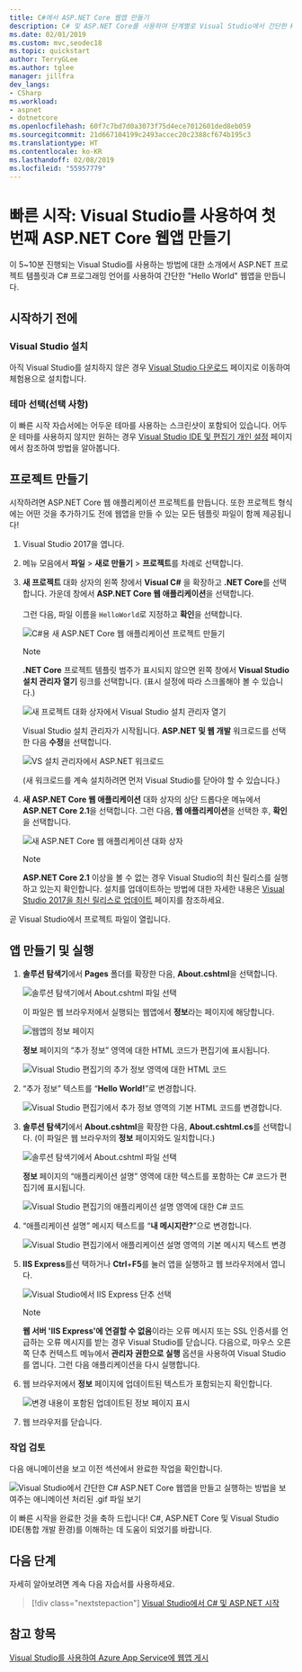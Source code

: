 ```yaml
---
title: C#에서 ASP.NET Core 웹앱 만들기
description: C# 및 ASP.NET Core를 사용하여 단계별로 Visual Studio에서 간단한 Hello World 웹앱을 만드는 방법을 알아봅니다.
ms.date: 02/01/2019
ms.custom: mvc,seodec18
ms.topic: quickstart
author: TerryGLee
ms.author: tglee
manager: jillfra
dev_langs:
- CSharp
ms.workload:
- aspnet
- dotnetcore
ms.openlocfilehash: 60f7c7bd7d0a3073f75d4ece7012601ded8eb059
ms.sourcegitcommit: 21d667104199c2493accec20c2388cf674b195c3
ms.translationtype: HT
ms.contentlocale: ko-KR
ms.lasthandoff: 02/08/2019
ms.locfileid: "55957779"
---
```

# <a name="quickstart-use-visual-studio-to-create-your-first-aspnet-core-web-app"></a>빠른 시작: Visual Studio를 사용하여 첫 번째 ASP.NET Core 웹앱 만들기

이 5~10분 진행되는 Visual Studio를 사용하는 방법에 대한 소개에서 ASP.NET 프로젝트 템플릿과 C# 프로그래밍 언어를 사용하여 간단한 "Hello World" 웹앱을 만듭니다.

## <a name="before-you-begin"></a>시작하기 전에

### <a name="install-visual-studio"></a>Visual Studio 설치

아직 Visual Studio를 설치하지 않은 경우 [Visual Studio 다운로드](https://visualstudio.microsoft.com/downloads/?utm_medium=microsoft&utm_source=docs.microsoft.com&utm_campaign=inline+link&utm_content=download+vs2017) 페이지로 이동하여 체험용으로 설치합니다.

### <a name="choose-your-theme-optional"></a>테마 선택(선택 사항)

이 빠른 시작 자습서에는 어두운 테마를 사용하는 스크린샷이 포함되어 있습니다. 어두운 테마를 사용하지 않지만 원하는 경우 [Visual Studio IDE 및 편집기 개인 설정](quickstart-personalize-the-ide.md) 페이지에서 참조하여 방법을 알아봅니다.

## <a name="create-a-project"></a>프로젝트 만들기

시작하려면 ASP.NET Core 웹 애플리케이션 프로젝트를 만듭니다. 또한 프로젝트 형식에는 어떤 것을 추가하기도 전에 웹앱을 만들 수 있는 모든 템플릿 파일이 함께 제공됩니다!

1. Visual Studio 2017을 엽니다.

1. 메뉴 모음에서 **파일** > **새로 만들기** > **프로젝트**를 차례로 선택합니다.

1. **새 프로젝트** 대화 상자의 왼쪽 창에서 **Visual C#** 을 확장하고 **.NET Core**를 선택합니다. 가운데 창에서 **ASP.NET Core 웹 애플리케이션**을 선택합니다. <br/><br/>그런 다음, 파일 이름을 `HelloWorld`로 지정하고 **확인**을 선택합니다.

   ![C#용 새 ASP.NET Core 웹 애플리케이션 프로젝트 만들기](../ide/media/csharp-aspnet-choose-template-name-file.png)

   > [!NOTE]
   > **.NET Core** 프로젝트 템플릿 범주가 표시되지 않으면 왼쪽 창에서 **Visual Studio 설치 관리자 열기** 링크를 선택합니다. (표시 설정에 따라 스크롤해야 볼 수 있습니다.)
   >
   > ![새 프로젝트 대화 상자에서 Visual Studio 설치 관리자 열기](../ide/media/open-visual-studio-installer.png)
   >
   > Visual Studio 설치 관리자가 시작됩니다. **ASP.NET 및 웹 개발** 워크로드를 선택한 다음 **수정**을 선택합니다.
   >
   > ![VS 설치 관리자에서 ASP.NET 워크로드](../ide/media/quickstart-aspnet-workload.png)
   >
   > (새 워크로드를 계속 설치하려면 먼저 Visual Studio를 닫아야 할 수 있습니다.)

1. **새 ASP.NET Core 웹 애플리케이션** 대화 상자의 상단 드롭다운 메뉴에서 **ASP.NET Core 2.1**을 선택합니다. 그런 다음, **웹 애플리케이션**을 선택한 후, **확인**을 선택합니다.

   ![새 ASP.NET Core 웹 애플리케이션 대화 상자](../ide/media/aspnet-core-2dot1.png)

   > [!NOTE]
   > **ASP.NET Core 2.1** 이상을 볼 수 없는 경우 Visual Studio의 최신 릴리스를 실행하고 있는지 확인합니다. 설치를 업데이트하는 방법에 대한 자세한 내용은 [Visual Studio 2017을 최신 릴리스로 업데이트](../install/update-visual-studio.md) 페이지를 참조하세요.

곧 Visual Studio에서 프로젝트 파일이 열립니다.

## <a name="create-and-run-the-app"></a>앱 만들기 및 실행

1. **솔루션 탐색기**에서 **Pages** 폴더를 확장한 다음, **About.cshtml**을 선택합니다.

   ![솔루션 탐색기에서 About.cshtml 파일 선택](../ide/media/csharp-aspnet-about-page-html-file.png)

   이 파일은 웹 브라우저에서 실행되는 웹앱에서 **정보**라는 페이지에 해당합니다.

   ![웹앱의 정보 페이지](../ide/media/csharp-aspnet-about-page.png)

   **정보** 페이지의 “추가 정보” 영역에 대한 HTML 코드가 편집기에 표시됩니다.

   ![Visual Studio 편집기의 추가 정보 영역에 대한 HTML 코드](../ide/media/csharp-aspnet-about-cshtml-page.png)

1. “추가 정보” 텍스트를 “**Hello World!**”로 변경합니다.

   ![Visual Studio 편집기에서 추가 정보 영역의 기본 HTML 코드를 변경합니다.](../ide/media/csharp-aspnet-about-cshtml-page-hello-world.png)

1. **솔루션 탐색기**에서 **About.cshtml**을 확장한 다음, **About.cshtml.cs**를 선택합니다. (이 파일은 웹 브라우저의 **정보** 페이지와도 일치합니다.)

   ![솔루션 탐색기에서 About.cshtml 파일 선택](../ide/media/csharp-aspnet-about-page-code-file.png)

   **정보** 페이지의 “애플리케이션 설명” 영역에 대한 텍스트를 포함하는 C# 코드가 편집기에 표시됩니다.

   ![Visual Studio 편집기의 애플리케이션 설명 영역에 대한 C# 코드](../ide/media/csharp-aspnet-about-cshtml-cs-code.png)

1. “애플리케이션 설명” 메시지 텍스트를 “**내 메시지란?**”으로 변경합니다.

   ![Visual Studio 편집기에서 애플리케이션 설명 영역의 기본 메시지 텍스트 변경](../ide/media/csharp-aspnet-about-cshtml-cs-message.png)

1. **IIS Express**를선 택하거나 **Ctrl**+**F5**를 눌러 앱을 실행하고 웹 브라우저에서 엽니다.

   ![Visual Studio에서 IIS Express 단추 선택](../ide/media/csharp-aspnet-helloworld-iisbutton.png)

   > [!NOTE]
   > **웹 서버 'IIS Express'에 연결할 수 없음**이라는 오류 메시지 또는 SSL 인증서를 언급하는 오류 메시지를 받는 경우 Visual Studio를 닫습니다. 다음으로, 마우스 오른쪽 단추 컨텍스트 메뉴에서 **관리자 권한으로 실행** 옵션을 사용하여 Visual Studio를 엽니다. 그런 다음 애플리케이션을 다시 실행합니다.

1. 웹 브라우저에서 **정보** 페이지에 업데이트된 텍스트가 포함되는지 확인합니다.

   ![변경 내용이 포함된 업데이트된 정보 페이지 표시](../ide/media/csharp-aspnet-about-page-hello-world.png)

1. 웹 브라우저를 닫습니다.

### <a name="review-your-work"></a>작업 검토

다음 애니메이션을 보고 이전 섹션에서 완료한 작업을 확인합니다.

  ![Visual Studio에서 간단한 C# ASP.NET Core 웹앱을 만들고 실행하는 방법을 보여주는 애니메이션 처리된 .gif 파일 보기](../ide/media/csharp-aspnet-animated-hello-world.gif)

이 빠른 시작을 완료한 것을 축하 드립니다! C#, ASP.NET Core 및 Visual Studio IDE(통합 개발 환경)를 이해하는 데 도움이 되었기를 바랍니다.

## <a name="next-steps"></a>다음 단계

자세히 알아보려면 계속 다음 자습서를 사용하세요.

> [!div class="nextstepaction"]
> [Visual Studio에서 C# 및 ASP.NET 시작](../get-started/csharp/tutorial-aspnet-core.md)

## <a name="see-also"></a>참고 항목

[Visual Studio를 사용하여 Azure App Service에 웹앱 게시](../deployment/quickstart-deploy-to-azure.md)
